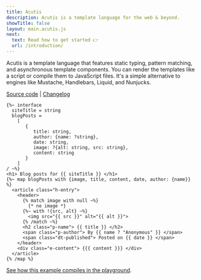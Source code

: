 ```yaml
---
title: Acutis
description: Acutis is a template language for the web & beyond.
showTitle: false
layout: main.acutis.js
next:
  text: Read how to get started 👉
  url: /introduction/
---
```


Acutis is a template language that features static typing, pattern matching, and
asynchronous template components. You can render the templates like a script or
compile them to JavaScript files. It's a simple alternative to engines like
Mustache, Handlebars, Liquid, and Nunjucks.

[Source code] | [Changelog]

```acutis
{%~ interface
  siteTitle = string
  blogPosts =
    [
       {
          title: string,
          author: {name: ?string},
          date: string,
          image: ?{alt: string, src: string},
          content: string
       }
    ]
/ ~%}
<h1> Blog posts for {{ siteTitle }} </h1>
{%~ map blogPosts with {image, title, content, date, author: {name}} %}
  <article class="h-entry">
    <header>
      {% match image with null ~%}
        {* no image *}
      {%~ with !{src, alt} ~%}
        <img src="{{ src }}" alt="{{ alt }}">
      {% /match ~%}
      <h2 class="p-name"> {{ title }} </h2>
      <span class="p-author"> By {{ name ? "Anonymous" }} </span>
      <span class="dt-published"> Posted on {{ date }} </span>
    </header>
    <div class="e-content"> {{{ content }}} </div>
  </article>
{% /map %}
```

[See how this example compiles in the playground][example].

[source code]: https://github.com/johnridesabike/acutis
[changelog]: https://github.com/johnridesabike/acutis/blob/master/CHANGELOG.md
[example]:
  http://localhost:8080/acutis/playground/?props=ewogICJzaXRlVGl0bGUiOiAiTXkgQmxvZyIsCiAgImJsb2dQb3N0cyI6IFsKICAgIHsKICAgICAgInRpdGxlIjogIkhlbGxvLCB3b3JsZCEiLAogICAgICAiYXV0aG9yIjogeyAibmFtZSI6ICJKb2huIiB9LAogICAgICAiZGF0ZSI6ICIyMDIwLTExLTMwIiwKICAgICAgImltYWdlIjogbnVsbCwKICAgICAgImNvbnRlbnQiOiAiPHA%2BVGhpcyBpcyBteSBmaXJzdCBwb3N0PC9wPiIKICAgIH0KICBdCn0%3D&source=eyUgaW50ZXJmYWNlCiAgc2l0ZVRpdGxlID0gc3RyaW5nCiAgYmxvZ1Bvc3RzID0KICAgIFsKICAgICAgIHsKICAgICAgICAgIHRpdGxlOiBzdHJpbmcsCiAgICAgICAgICBhdXRob3I6IHtuYW1lOiA%2Fc3RyaW5nfSwKICAgICAgICAgIGRhdGU6IHN0cmluZywKICAgICAgICAgIGltYWdlOiA%2Fe2FsdDogc3RyaW5nLCBzcmM6IHN0cmluZ30sCiAgICAgICAgICBjb250ZW50OiBzdHJpbmcKICAgICAgIH0KICAgIF0KLyB%2BJX0KPGgxPiBCbG9nIHBvc3RzIGZvciB7eyBzaXRlVGl0bGUgfX0gPC9oMT4KeyV%2BIG1hcCBibG9nUG9zdHMgd2l0aCB7aW1hZ2UsIHRpdGxlLCBjb250ZW50LCBkYXRlLCBhdXRob3I6IHtuYW1lfX0gJX0KICA8YXJ0aWNsZSBjbGFzcz0iaC1lbnRyeSI%2BCiAgICA8aGVhZGVyPgogICAgICB7JX4gbWF0Y2ggaW1hZ2Ugd2l0aCBudWxsIH4lfQogICAgICAgIHsqIG5vIGltYWdlICp9CiAgICAgIHslfiB3aXRoICF7c3JjLCBhbHR9ICV9CiAgICAgICAgPGltZyBzcmM9Int7IHNyYyB9fSIgYWx0PSJ7eyBhbHQgfX0iPgogICAgICB7JSAvbWF0Y2ggfiV9CiAgICAgIDxoMiBjbGFzcz0icC1uYW1lIj4ge3sgdGl0bGUgfX0gPC9oMj4KICAgICAgPHNwYW4gY2xhc3M9InAtYXV0aG9yIj4gQnkge3sgbmFtZSA%2FICJBbm9ueW1vdXMiIH19IDwvc3Bhbj4KICAgICAgPHNwYW4gY2xhc3M9ImR0LXB1Ymxpc2hlZCI%2BIFBvc3RlZCBvbiB7eyBkYXRlIH19IDwvc3Bhbj4KICAgIDwvaGVhZGVyPgogICAgPGRpdiBjbGFzcz0iZS1jb250ZW50Ij4ge3t7IGNvbnRlbnQgfX19IDwvZGl2PgogIDwvYXJ0aWNsZT4KeyUgL21hcCAlfQ%3D%3D
